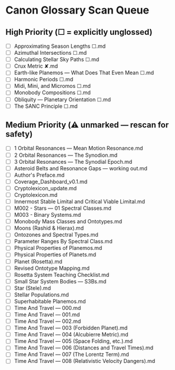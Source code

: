 # Canon Glossary Scan Queue

## High Priority (☐ = explicitly unglossed)
- [ ] Approximating Season Lengths ☐.md
- [ ] Azimuthal Intersections ☐.md
- [ ] Calculating Stellar Sky Paths ☐.md
- [ ] Crux Metric ✘.md
- [ ] Earth-like Planemos — What Does That Even Mean ☐.md
- [ ] Harmonic Periods ☐.md
- [ ] Midi, Mini, and Micromos ☐.md
- [ ] Monobody Compositions ☐.md
- [ ] Obliquity — Planetary Orientation ☐.md
- [ ] The SANC Principle ☐.md

## Medium Priority (⚠️ unmarked — rescan for safety)
- [ ] 1 Orbital Resonances — Mean Motion Resonance.md
- [ ] 2 Orbital Resonances — The Synodion.md
- [ ] 3 Orbital Resonances — The Synodial Epoch.md
- [ ] Asteroid Belts and Resonance Gaps — working out.md
- [ ] Author's Preface.md
- [ ] Coverage_Dashboard_v0.1.md
- [ ] Cryptolexicon_update.md
- [ ] Cryptolexicon.md
- [ ] Innermost Stable Limital and Critical Viable Limital.md
- [ ] M002 - Stars — 01 Spectral Classes.md
- [ ] M003 - Binary Systems.md
- [ ] Monobody Mass Classes and Ontotypes.md
- [ ] Moons (Rashid & Hierax).md
- [ ] Ontozones and Spectral Types.md
- [ ] Parameter Ranges By Spectral Class.md
- [ ] Physical Properties of Planemos.md
- [ ] Physical Properties of Planets.md
- [ ] Planet (Rosetta).md
- [ ] Revised Ontotype Mapping.md
- [ ] Rosetta System Teaching Checklist.md
- [ ] Small Star System Bodies — S3Bs.md
- [ ] Star (Stele).md
- [ ] Stellar Populations.md
- [ ] Superhabitable Planemos.md
- [ ] Time And Travel — 000.md
- [ ] Time And Travel — 001.md
- [ ] Time And Travel — 002.md
- [ ] Time And Travel — 003 (Forbidden Planet).md
- [ ] Time And Travel — 004 (Alcubierre Metric).md
- [ ] Time And Travel — 005 (Space Folding, etc.).md
- [ ] Time And Travel — 006 (Distances and Travel Times).md
- [ ] Time And Travel — 007 (The Lorentz Term).md
- [ ] Time And Travel — 008 (Relativistic Velocity Dangers).md
